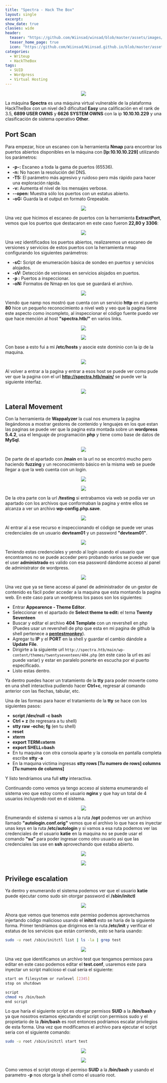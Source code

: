 ```yaml
---
title: "Spectra - Hack The Box"
layout: single
excerpt:
show_date: true
classes: wide
header:
  teaser: "https://github.com/Wiinsad/winsad/blob/master/assets/images/machines/HTB/spectra/data/Spectra.jpg?raw=true"
  teaser_home_page: true
  icon: "https://github.com/Wiinsad/Wiinsad.github.io/blob/master/assets/images/icons/Hackthebox2.png?raw=true"
categories:
  - Writeup
  - HackTheBox
tags:
  - SUID
  - Wordpress
  - Virtual Hosting
---
```


<p align="center">
<img src="https://raw.githubusercontent.com/Wiinsad/winsad/master/assets/images/machines/HTB/spectra/data/SpectraHTB.png">
</p>

La máquina **Spectra** es una máquina virtual vulnerable de la plataforma HackTheBox con un nivel de3 dificultad **Easy** una calificación en el rank de 3.5, **6899 USER OWNS** y **6626 SYSTEM OWNS** con la ip **10.10.10.229** y una clasificación de sistema operativo **Other**.

## Port Scan

Para empezar, hice un escaneo con la herramienta **Nmap** para encontrar los puertos abiertos disponibles en la máquina con **[Ip:10.10.10.229]** utilizando los parámetros:
  - **-p-:**    Escaneo a toda la gama de puertos (65536).
  - **-n:**     No hacen la resolución del DNS.
  - **-T5:**    El parámetro más agresivo y ruidoso pero más rápido para hacer una exploración rápida.
  - **-v:**     Aumenta el nivel de los mensajes verbose.
  - **--open:** Muestra sólo los puertos con un estatus abierto.
  - **-oG:**    Guarda la el output en formato Grepeable.

  <p align="center">
  <img src="https://github.com/Wiinsad/winsad/blob/master/assets/images/machines/HTB/spectra/scan/ScanPorts.png?raw=true">
  </p>


  Una vez que hicimos el escaneo de puertos con la herramienta **ExtractPort**, vemos que los puertos que destacaron en este caso fueron **22,80 y 3306**:

  <p align="center">
  <img src="https://raw.githubusercontent.com/Wiinsad/winsad/master/assets/images/machines/HTB/spectra/scan/Ports.png">
  </p>


  Una vez identificados los puertos abiertos, realizaremos un escaneo de versiones y servicios de estos puertos con la herramienta nmap configurando los siguientes parámetros:

  - **-sC:** Script de enumeración básica de sondeo en puertos y servicios alojados.
  - **-sV:** Detección de versiones en servicios alojados en puertos.
  - **-p :** Puertos a inspeccionar.
  - **-oN:** Formatos de Nmap en los que se guardará el archivo.

  <p align="center">
  <img src="https://raw.githubusercontent.com/Wiinsad/winsad/master/assets/images/machines/HTB/spectra/scan/PortsServ.png">
  </p>

  Viendo que namp nos mostró que cuenta con un servicio **http** en el puerto **80** hice un pequeño reconocimiento a nivel web y veo que la pagina tiene este aspecto como incompleto, al inspeccionar el código fuente puedo ver que hace mención al host **"spectra.htb/"** en varios links.

  <p align="center">
  <img src="https://raw.githubusercontent.com/Wiinsad/winsad/master/assets/images/machines/HTB/spectra/scan/web1.png">
  </p>

  <p align="center">
  <img src="https://raw.githubusercontent.com/Wiinsad/winsad/master/assets/images/machines/HTB/spectra/scan/web2.png">
  </p>

  Con base a esto fui a mi **/etc/hosts** y asocie este dominio con la ip de la maquina.

  <p align="center">
  <img src="https://raw.githubusercontent.com/Wiinsad/winsad/master/assets/images/machines/HTB/spectra/scan/etecejost.png">
  </p>

  Al volver a entrar a la pagina y entrar a esos host se puede ver como pude ver que la pagina con el url **http://spectra.htb/main/** se puede ver la siguiente interfaz.

  <p align="center">
  <img src="https://raw.githubusercontent.com/Wiinsad/winsad/master/assets/images/machines/HTB/spectra/scan/web3.png">
  </p>

## Lateral Movement

  Con la herramienta de **Wappalyzer** la cual nos enumera la pagina llegándonos a mostrar gestores de contenido y lenguajes en los que estan las paginas se puede ver que la pagina esta montada sobre un **wordpress 5.4.2**, usa el lenguaje de programación **php** y tiene como base de datos de **MySql**.

  <p align="center">
  <img src="https://raw.githubusercontent.com/Wiinsad/winsad/master/assets/images/machines/HTB/spectra/scan/wappa.png">
  </p>

  De parte de el apartado con **/main** en la url no se encontró mucho pero haciendo **fuzzing** y un reconocimiento básico en la misma web se puede llegar a que la web cuenta con un login.

  <p align="center">
  <img src="https://raw.githubusercontent.com/Wiinsad/winsad/master/assets/images/machines/HTB/spectra/scan/wp-l.png">
  </p>

  <p align="center">
  <img src="https://raw.githubusercontent.com/Wiinsad/winsad/master/assets/images/machines/HTB/spectra/scan/wp-lo.png">
  </p>

  De la otra parte con la url **/testing** si entrabamos via web se podía ver un apartado con los archivos que conformaban la pagina y entre ellos se alcanza a ver un archivo **wp-config.php.save**.

  <p align="center">
  <img src="https://raw.githubusercontent.com/Wiinsad/winsad/master/assets/images/machines/HTB/spectra/scan/wp.png">
  </p>

  Al entrar al a ese recurso e inspeccionando el código se puede ver unas credenciales de un usuario **devteam01** y un password **"devteam01"**.

  <p align="center">
  <img src="https://raw.githubusercontent.com/Wiinsad/winsad/master/assets/images/machines/HTB/spectra/intrusion/cred.png">
  </p>

  Teniendo estas credenciales y yendo al login usando el usuario que encontramos no se puede acceder pero probando varios se puede ver que el user **administrado** es valido con esa password dándome acceso al panel de administrator de wordpress.

  <p align="center">
  <img src="https://raw.githubusercontent.com/Wiinsad/winsad/master/assets/images/machines/HTB/spectra/intrusion/panel.png">
  </p>

  Una vez que ya se tiene acceso al panel de administrador de un gestor de contenido es fácil poder acceder a la maquina que esta montando la pagina web. En este caso para un wordpress los pasos son los siguientes:

  - Entrar **Appearence - Theme Editor**.
  - Seleccionar en el apartado de **Select theme to edit:** el tema **Twenty Seventeen**
  - Buscar y editar el archivo **404 Template** con un revershell en php (Puedes usar un revershell de php que esta en mi pagina de github la shell pertenece a **[pentestmonkey](https://github.com/Wiinsad/Pentest/blob/main/Shell/reverShell.php)**).
  - Agregar tu **IP** y el **PORT** en la shell y guardar el cambio dándole a **Update File**.
  - Dirigirte a la siguiente url ```http://spectra.htb/main/wp-content/themes/twentyseventeen/404.php``` (en este caso la url es así puede variar) y estar en paralelo ponerte en escucha por el puerto especificado.
  - Listo estas dentro.


  Ya dentro puedes hacer un tratamiento de la **tty** para poder moverte como en una shell interactiva pudiendo hacer **Ctrl+c**, regresar al comando anterior con las flechas, tabular, etc.

  Una de las formas para hacer el tratamiento de la **tty** se hace con los siguientes pasos:
  - **script /dev/null -c bash**
  - **Ctrl + z** (te regresara a tu shell)
  - **stty raw -echo; fg** (en tu shell)
  - **reset**
  - **xterm**
  - **export TERM=xterm**
  - **export SHELL=bash**
  - En tu maquina con otra consola aparte y la consola en pantalla completa escribe **stty -a**
  - En la maquina victima ingresas **stty rows [Tu numero de rows] columns [Tu numero de columns]**

  Y listo tendríamos una full **stty** interactiva.


  Continuando como vemos ya tengo acceso al sistema enumerando el sistema veo que estoy como el usuario **nginx** y que hay un total de 4 usuarios incluyendo root en el sistema.

  <p align="center">
  <img src="https://raw.githubusercontent.com/Wiinsad/winsad/master/assets/images/machines/HTB/spectra/intrusion/passwd.png">
  </p>

  Enumerando el sistema si vamos a la ruta **/opt** podemos ver un archivo llamado **"autologin.conf.orig"** vemos que el archivo lo que hace es inyectar unas keys en la ruta **/etc/autologin** y si vamos a esa ruta podemos ver las credenciales de el usuario **katie** en la maquina no se puede usar el comando **"su"** para poder ingresar como otro usuario asi que las credenciales las use en **ssh** aprovechando que estaba abierto.

  <p align="center">
  <img src="https://raw.githubusercontent.com/Wiinsad/winsad/master/assets/images/machines/HTB/spectra/intrusion/pass.png">
  </p>

  <p align="center">
  <img src="https://raw.githubusercontent.com/Wiinsad/winsad/master/assets/images/machines/HTB/spectra/intrusion/ssh.png">
  </p>

## Privilege escalation
  Ya dentro y enumerando el sistema podemos ver que el usuario **katie** puede ejecutar como sudo sin otorgar password el **/sbin/initctl**

  <p align="center">
  <img src="https://raw.githubusercontent.com/Wiinsad/winsad/master/assets/images/machines/HTB/spectra/intrusion/sudo.png">
  </p>

  Ahora que vemos que tenemos este permiso podemos aprovecharnos injertando código malicioso usando el **initctl** esto se haría de la siguiente forma. Primer tendríamos que dirigirnos en la ruta **/etc/init** y verificar el estatus de los servicios que están corriendo, esto se haría usando:

  ```bash
  sudo -u root /sbin/initctl list | ls -la | grep test
  ```
  <p align="center">
  <img src="https://raw.githubusercontent.com/Wiinsad/winsad/master/assets/images/machines/HTB/spectra/intrusion/perm.png">
  </p>

  Una vez que identificamos un archivo test que tengamos permisos para editar en este caso podemos editar el **test.conf**, usaremos este para inyectar un script malicioso el cual seria el siguiente:

  ```bash
  start on filesystem or runlevel [2345]
  stop on shutdown

  script
  chmod +s /bin/bash
  end script
  ```

  Lo que haría el siguiente script es otorgar permisos **SUID** a la **/bin/bash** y ya que nosotros estamos ejecutando el script con permisos sudo y el propietario de la **/bin/bash** es root entonces podríamos escalar privilegios de esta forma.
  Una vez que modificamos el archivo para ejecutar el script seria con el siguiente comando:

  ```bash
  sudo -u root /sbin/initctl start test
  ```
  <p align="center">
  <img src="https://raw.githubusercontent.com/Wiinsad/winsad/master/assets/images/machines/HTB/spectra/intrusion/preroot.png">
  </p>
  <p align="center">
  <img src="https://raw.githubusercontent.com/Wiinsad/winsad/master/assets/images/machines/HTB/spectra/intrusion/root.png">
  </p>

  Como vemos el script otorgo el permiso **SUID** a la **/bin/bash** y usando el parametro **-p** nos otorga la shell como el usuario root.
